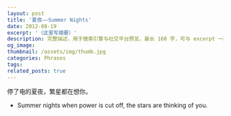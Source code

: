 ```yaml
---
layout: post
title: '夏夜——Summer Nights'
date: 2012-08-19
excerpt: '（这里写摘要）'
description: 完整描述，用于搜索引擎与社交平台预览，最长 160 字，可与 excerpt 一致
og_image: 
thumbnail: /assets/img/thumb.jpg
categories: Phrases
tags: 
related_posts: true
---
```


停了电的夏夜，繁星都在想你。

- Summer nights when power is cut off, the stars are thinking of you.